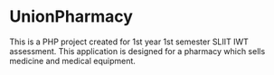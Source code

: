 # UnionPharmacy
This is a PHP project created for 1st year 1st semester SLIIT IWT assessment. This application is designed for a pharmacy which sells medicine and medical equipment.
